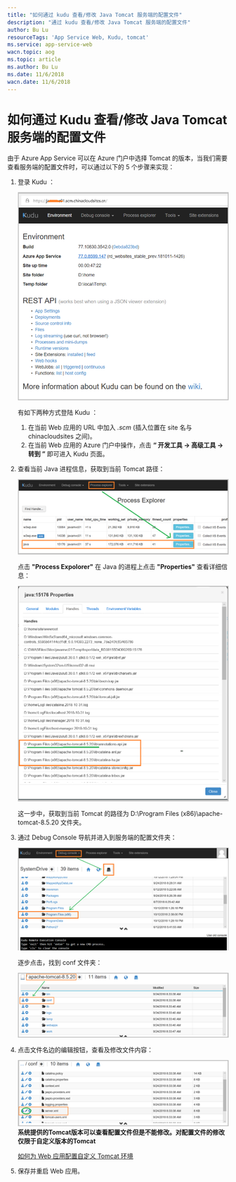 ```yaml
---
title: "如何通过 kudu 查看/修改 Java Tomcat 服务端的配置文件"
description: "通过 kudu 查看/修改 Java Tomcat 服务端的配置文件"
author: Bu Lu
resourceTags: 'App Service Web, Kudu, tomcat'
ms.service: app-service-web
wacn.topic: aog
ms.topic: article
ms.author: Bu Lu
ms.date: 11/6/2018
wacn.date: 11/6/2018
---
```


# 如何通过 Kudu 查看/修改 Java Tomcat 服务端的配置文件

由于 Azure App Service 可以在 Azure 门户中选择 Tomcat 的版本，当我们需要查看服务端的配置文件时，可以通过以下的 5 个步骤来实现：

1. 登录 Kudu ：

    ![login-kudu](media/aog-app-service-web-howto-modify-tomcat-server-profile-with-kudu/login-kudu.png "login-kudu")

    有如下两种方式登陆 Kudu ：

    1. 在当前 Web 应用的 URL 中加入 *.scm* (插入位置在 site 名与 chinacloudsites 之间)。
    2. 在当前 Web 应用的 Azure 门户中操作，点击 **“ 开发工具 -> 高级工具 -> 转到 ”** 即可进入 Kudu 页面。

2. 查看当前 Java 进程信息，获取到当前 Tomcat 路径：

    ![view-java-process](media/aog-app-service-web-howto-modify-tomcat-server-profile-with-kudu/view-java-process.png "view-java-process")

    点击 **"Process Expolorer"** 在 Java 的进程上点击 **"Properties"** 查看详细信息：

   ![click-properties](media/aog-app-service-web-howto-modify-tomcat-server-profile-with-kudu/click-properties.png "click-properties")

    这一步中，获取到当前 Tomcat 的路径为 D:\Program Files (x86)\apache-tomcat-8.5.20 文件夹。

3. 通过 Debug Console 导航并进入到服务端的配置文件夹：

    ![debug-console](media/aog-app-service-web-howto-modify-tomcat-server-profile-with-kudu/debug-console.png "debug-console")

    逐步点击，找到 conf 文件夹：

    ![find-conf](media/aog-app-service-web-howto-modify-tomcat-server-profile-with-kudu/find-conf.png "find-conf")

4. 点击文件名边的编辑按钮，查看及修改文件内容：

    ![start-to-modify](media/aog-app-service-web-howto-modify-tomcat-server-profile-with-kudu/start-to-modify.png "start-to-modify")
    **系统提供的Tomcat版本可以查看配置文件但是不能修改。对配置文件的修改仅限于自定义版本的Tomcat**
    
    [如何为 Web 应用配置自定义 Tomcat 环境](aog-app-service-web-howto-configure-custom-tomcat-environment.md)

5. 保存并重启 Web 应用。
